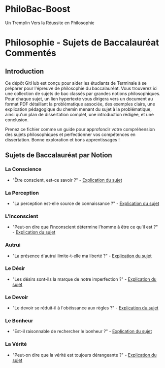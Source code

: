# PhiloBac-Boost
Un Tremplin Vers la Réussite en Philosophie

# Philosophie - Sujets de Baccalauréat Commentés

## Introduction

Ce dépôt GitHub est conçu pour aider les étudiants de Terminale à se préparer pour l'épreuve de philosophie du baccalauréat. Vous trouverez ici une collection de sujets de bac classés par grandes notions philosophiques. Pour chaque sujet, un lien hypertexte vous dirigera vers un document au format PDF détaillant la problématique associée, des exemples clairs, une explication pédagogique du chemin menant du sujet à la problématique, ainsi qu'un plan de dissertation complet, une introduction rédigée, et une conclusion.

Prenez ce fichier comme un guide pour approfondir votre compréhension des sujets philosophiques et perfectionner vos compétences en dissertation. Bonne exploration et bons apprentissages !

## Sujets de Baccalauréat par Notion

### La Conscience

- "Être conscient, est-ce savoir ?" - [Explication du sujet](./Etre_conscient_est_ce_savoir.pdf)

### La Perception

- "La perception est-elle source de connaissance ?" - [Explication du sujet](./La_perception_est_elle_source_de_connaissance.pdf)

### L'Inconscient

- "Peut-on dire que l'inconscient détermine l'homme à être ce qu'il est ?" - [Explication du sujet](./Linconscient_determine_t_il_lhomme.pdf)

### Autrui

- "La présence d'autrui limite-t-elle ma liberté ?" - [Explication du sujet](./La_presence_dautrui_limite_t_elle_ma_liberte.pdf)

### Le Désir

- "Les désirs sont-ils la marque de notre imperfection ?" - [Explication du sujet](./Les_desirs_sont_ils_marque_de_notre_imperfection.pdf)

### Le Devoir

- "Le devoir se réduit-il à l'obéissance aux règles ?" - [Explication du sujet](./Le_devoir_se_reduit_il_a_obeissance_aux_regles.pdf)

### Le Bonheur

- "Est-il raisonnable de rechercher le bonheur ?" - [Explication du sujet](./Est_il_raisonnable_de_rechercher_le_bonheur.pdf)

### La Vérité

- "Peut-on dire que la vérité est toujours dérangeante ?" - [Explication du sujet](./Peut_on_dire_que_la_verite_est_toujours_derangeante.pdf)
